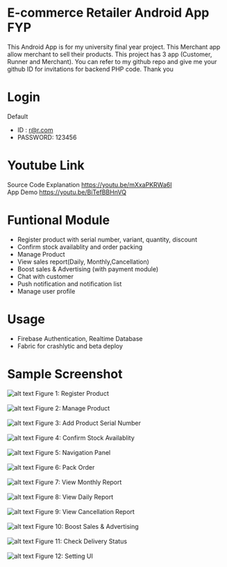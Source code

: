 # E-commerce Retailer Android App FYP
This Android App is for my university final year project. This Merchant app allow merchant to sell their products. This project has 3 app (Customer, Runner and Merchant). You can refer to my github repo and give me your github ID for invitations for backend PHP code. Thank you

# Login
Default
- ID : r@r.com
- PASSWORD: 123456

# Youtube Link
Source Code Explanation
https://youtu.be/mXxaPKRWa6I
</br>App Demo
https://youtu.be/BiTefBBHnVQ

# Funtional Module
- Register product with serial number, variant, quantity, discount
- Confirm stock availablity and order packing  
- Manage Product
- View sales report(Daily, Monthly,Cancellation)
- Boost sales & Advertising (with payment module)
- Chat with customer 
- Push notification and notification list 
- Manage user profile 

# Usage
- Firebase Authentication, Realtime Database 
- Fabric for crashlytic and beta deploy

# Sample Screenshot

![alt text](https://s15.postimg.cc/d3g0oqmxn/register_product.jpg) Figure 1: Register Product </br></br>
![alt text](https://s15.postimg.cc/llpgt3gln/manage_product.png) Figure 2: Manage Product </br></br>
![alt text](https://s15.postimg.cc/q7ll1ecej/add_serial_number.jpg) Figure 3: Add Product Serial Number </br></br>
![alt text](https://s15.postimg.cc/i23j38vvf/confirm_stock.jpg) Figure 4: Confirm Stock Availablity</br></br>
![alt text](https://s15.postimg.cc/jtwhy6ht7/navigation_panel.png) Figure 5: Navigation Panel</br></br>
![alt text](https://s15.postimg.cc/jtwhy5my3/pack_order.jpg) Figure 6: Pack Order </br></br>
![alt text](https://s15.postimg.cc/xnkun7n97/monthly_report.jpg) Figure 7: View Monthly Report </br></br>
![alt text](https://s15.postimg.cc/3vns82q63/sale_report.png) Figure 8: View Daily Report</br></br>
![alt text](https://s15.postimg.cc/yd3mzm5t7/view_cancel_report.jpg) Figure 9: View Cancellation Report</br></br>
![alt text](https://s15.postimg.cc/mb895g9ff/boost_sale.png) Figure 10: Boost Sales & Advertising</br></br>
![alt text](https://s15.postimg.cc/f80dptguj/check_delivery_status.jpg) Figure 11: Check Delivery Status</br></br>
![alt text](https://s15.postimg.cc/hckqqxl23/setting.jpg) Figure 12: Setting UI</br></br>
